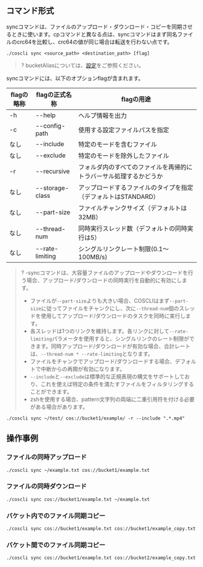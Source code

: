 ## コマンド形式

syncコマンドは、ファイルのアップロード・ダウンロード・コピーを同期させるときに使います。cpコマンドと異なる点は、syncコマンドはまず同名ファイルのcrc64を比較し、crc64の値が同じ場合は転送を行わない点です。

```plaintext
./coscli sync <source_path> <destination_path> [flag]
```

>? bucketAliasについては、[設定](https://intl.cloud.tencent.com/document/product/436/43265)をご参照ください。

syncコマンドには、以下のオプションflagが含まれます。

| flagの略称 | flagの正式名称     | flagの用途                      |
| --------- | ------------- | ------------------------------ |
| -h        | --help        | ヘルプ情報を出力                   |
| -c        | --config-path | 使用する設定ファイルパスを指定       |
|    なし       | --include     | 特定のモードを含むファイル             |
|   なし         | --exclude     | 特定のモードを除外したファイル             |
| -r        | --recursive   | フォルダ内のすべてのファイルを再帰的にトラバーサル処理するかどうか |
|   なし       | --storage-class | アップロードするファイルのタイプを指定（デフォルトはSTANDARD） |
|   なし       | --part-size     | ファイルチャンクサイズ（デフォルトは32MB）     |
|   なし       | --thread-num    | 同時実行スレッド数（デフォルトの同時実行は5）      |
|   なし       | --rate-limiting | シングルリンクレート制限(0.1～100MB/s)       |


>?
> -syncコマンドは、大容量ファイルのアップロードやダウンロードを行う場合、アップロード/ダウンロードの同時実行を自動的に有効にします。
> - ファイルが`--part-size`よりも大きい場合、COSCLIはまず`--part-size`に従ってファイルをチャンクにし、次に`--thread-num`個のスレッドを使用してアップロード/ダウンロードのタスクを同時に実行します。
> - 各スレッドは1つのリンクを維持します。各リンクに対して`--rate-limiting`パラメータを使用すると、シングルリンクのレート制限ができます。同時アップロード/ダウンロードが有効な場合、合計レートは、`--thread-num * --rate-limiting`となります。
> - ファイルをチャンクでアップロード/ダウンロードする場合、デフォルトで中断からの再開が有効になります。
> - `--include`と`--exclude`は標準的な正規表現の構文をサポートしており、これを使えば特定の条件を満たすファイルをフィルタリングすることができます。
> - zshを使用する場合、pattern文字列の両端に二重引用符を付ける必要がある場合があります。
```
./coscli sync ~/test/ cos://bucket1/example/ -r --include ".*.mp4"
```

## 操作事例

### ファイルの同時アップロード

```plaintext
./coscli sync ~/example.txt cos://bucket1/example.txt
```

### ファイルの同時ダウンロード

```plaintext
./coscli sync cos://bucket1/example.txt ~/example.txt
```

### バケット内でのファイル同期コピー

```plaintext
./coscli sync cos://bucket1/example.txt cos://bucket1/example_copy.txt
```

### バケット間でのファイル同期コピー

```plaintext
./coscli sync cos://bucket1/example.txt cos://bucket2/example_copy.txt
```
